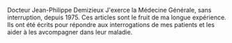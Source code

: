 Docteur Jean-Philippe  Demizieux
J'exerce la Médecine Générale,
sans interruption, depuis 1975.
Ces articles sont le fruit de ma longue expérience.
Ils ont été écrits pour répondre aux interrogations de mes patients et les aider à les avcompagner dans leur maladie.

<!---
JphDmx47/JphDmx47 is a ✨ special ✨ repository because its `README.md` (this file) appears on your GitHub profile.
You can click the Preview link to take a look at your changes.
--->
